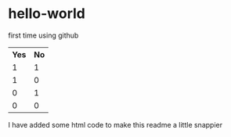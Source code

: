 # hello-world
first time using github
<table>
<th>Yes</th><th>No</th>
<tr><td>1</td><td>1</td></tr>
<tr><td>1</td><td>0</td></tr>
<tr><td>0</td><td>1</td></tr>
<tr><td>0</td><td>0</td></tr>
</table>
I have added some html code to make this readme a little snappier

